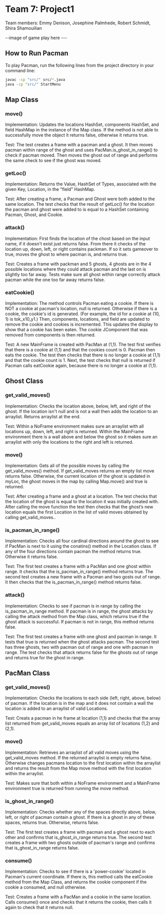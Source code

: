 # Team 7: Project1

Team members: Emmy Denison, Josephine Palmhede, Robert Schmidt, Shira Shamouilian

--image of game play here ---

## How to Run Pacman

To play Pacman, run the following lines from the project directory in your command line:

```bash
javac -cp "src/" src/*.java
java -cp "src/" StartMenu
```

## Map Class

### move()
Implementation: Updates the locations HashSet, components HashSet, and field HashMap in the instance of the Map class. If the method is not able to successfully move the object it returns false, otherwise it returns true.

Test: The test creates a frame with a pacman and a ghost. It then moves pacman within range of the ghost and uses PacMan.is_ghost_in_range() to check if pacman moved. Then moves the ghost
out of range and performs the same check to see if the ghost was moved.

### getLoc()

Implementation: Returns the Value, HashSet of Types, associated with the given Key, Location, in the "field" HashMap.

Test: After creating a frame, a Pacman and Ghost were both added to the same location. The test checks that the result of getLoc() for the location the pacman and ghost were added to is equal to a HashSet containing Pacman, Ghost, and Cookie.

### attack()

Implementation: First finds the location of the chost based on the input name, if it doesn't exist
just returns false. From there it checks of the location up, down, left, or right contains packman.
If so it sets gameover to true, moves the ghost to where pacman is, and returns true.

Test: Creates a frame with packman and 5 ghosts, 4 ghosts are in the 4 possible locations where they could attack pacman and the last on is slightly too far away. Tests make sure all ghost within range correctly attack pacman while the one too far away returns false.

### eatCookie()

Implementation: The method controls Pacman eating a cookie. If there is NOT a cookie at pacman's location, null is returned. Otherwise if there is a cookie, the cookie's id is generated. (For example, the id for a cookie at (10, 1) is tok_x10_y1.) Then, components, locations, and field are updated to remove the cookie and cookies is incremented. This updates the display to show that a cookie has been eaten. The cookie JComponent that was removed from components is then returned. 

Test: A new MainFrame is created with PacMan at (1,1). The test first verifies that there is a cookie at (1,1) and that the cookies count is 0. Pacman then eats the cookie. The test then checks that there is no longer a cookie at (1,1) and that the cookie count is 1. Next, the test checks that null is returned if Pacman calls eatCookie again, because there is no longer a cookie at (1,1). 

## Ghost Class

### get_valid_moves()

Implementation: Checks the location above, below, left, and right of the ghost. If the location isn't null and is not a wall then adds the location to an arraylist. Returns arraylist at the end.

Test: Within a NoFrame environment makes sure an arraylist with all locations up, down, left, and right is returned. Within the MainFrame environment there is a wall above and below the ghost so it makes sure an arraylist with only the locations to the right and left is returned.

### move()

Implementation: Gets all of the possible moves by calling the get_valid_moves() method. If get_valid_moves returns an empty list move returns false. Otherwise, the current location of the ghost is updated in myLoc, the ghost moves in the map by calling Map.move() and true is returned.

Test: After creating a frame and a ghost at a location. The test checks that the location of the ghost is equal to the location it was initially created with. After calling the move function the test then checks that the ghost’s new location equals the first Location in the list of valid moves obtained by calling get_valid_moves..

### is_pacman_in_range()

Implementation: Checks all four cardinal directions around the ghost to see if PacMan is next to it using the conatins() method in the Location class. If any of the four directions contain pacman the method returns true. Otherwise it returns false.

Test: The first test creates a frame with a PacMan and one ghost within range. It checks that the is_pacman_in_range() method returns true. The second test creates a new frame with a Pacman and two gosts out of range. It then checks that the is_pacman_in_range() method returns false.

### attack()

Implementation: Checks to see if pacman is in range by calling the is_pacman_in_range method. If pacman is in range, the ghost attacks by calling the attack method from the Map class, which returns true if the ghost attack is successful. If pacman is not in range, this method returns false. 

Test: The first test creates a frame with one ghost and pacman in range. It tests that true is returned when the ghost attacks pacman. The second test has three ghosts, two with pacman out of range and one with pacman in range. The test checks that attack returns false for the ghosts out of range and returns true for the ghost in range.

## PacMan Class

### get_valid_moves()

Implementation: Checks the locations to each side (left, right, above, below) of pacman. If the location is in the map and it does not contain a wall the location is added to an arraylist of valid Locations. 

Test: Creats a pacman in he frame at location (1,1) and checks that the array list returned from get_valid_moves equals an array list of locations (1,2) and (2,1).

### move()

Implementation: Retrieves an arraylist of all valid moves using the get_valid_moves method. If the returned arraylist is empty returns false. Otherwise changes pacmans location to the first location within the arraylist and returns the result from the Map move method with the first location within the arraylist.

Test: Makes sure that both within a NoFrame environment and a MainFrame environment true is returned from running the move method.

### is_ghost_in_range()

Implementation: Checks whether any of the spaces directly above, below, left, or right of pacman contain a ghost. If there is a ghost in any of these spaces, returns true. Otherwise, returns false. 

Test: The first test creates a frame with pacman and a ghost next to each other and confirms that is_ghost_in_range returns true. The second test creates a frame with two ghosts outside of pacman's range and confirms that is_ghost_in_range returns false.

### consume()

Implementation: Checks to see if there is a 'power-cookie' located in Pacman's current coordinate. If there is, this method calls the eatCookie method from the Map Class, and returns the cookie component if the cookie a consumed, and null otherwise.

Test: Creates a frame with a PacMan and a cookie in the same location. Calls consume() once and checks that it returns the cookie, then calls it again to check that it returns null.
